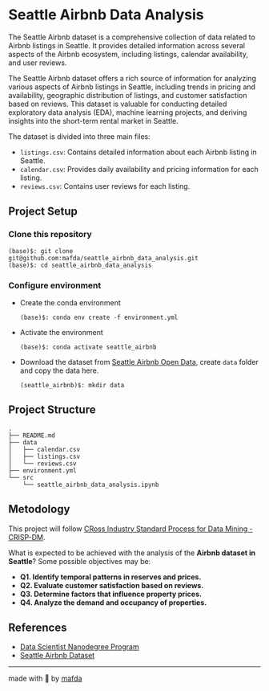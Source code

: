 # Seattle Airbnb Data Analysis

The Seattle Airbnb dataset is a comprehensive collection of data related to
Airbnb listings in Seattle. It provides detailed information across several
aspects of the Airbnb ecosystem, including listings, calendar availability, and
user reviews.

The Seattle Airbnb dataset offers a rich source of information for analyzing
various aspects of Airbnb listings in Seattle, including trends in pricing and
availability, geographic distribution of listings, and customer satisfaction
based on reviews. This dataset is valuable for conducting detailed exploratory
data analysis (EDA), machine learning projects, and deriving insights into the
short-term rental market in Seattle.

The dataset is divided into three main files:

- `listings.csv`: Contains detailed information about each Airbnb listing in
  Seattle.
- `calendar.csv`: Provides daily availability and pricing information for each
  listing.
- `reviews.csv`: Contains user reviews for each listing.

## Project Setup

### Clone this repository

```shell
(base)$: git clone git@github.com:mafda/seattle_airbnb_data_analysis.git
(base)$: cd seattle_airbnb_data_analysis
```

### Configure environment

- Create the conda environment

    ```shell
    (base)$: conda env create -f environment.yml
    ```

- Activate the environment

    ```shell
    (base)$: conda activate seattle_airbnb
    ```

- Download the dataset from [Seattle Airbnb Open
  Data](https://www.kaggle.com/datasets/airbnb/seattle/data), create `data`
  folder and copy the data here.

    ```shell
    (seattle_airbnb)$: mkdir data
    ```

## Project Structure

```shell
.
├── README.md
├── data
│   ├── calendar.csv
│   ├── listings.csv
│   └── reviews.csv
├── environment.yml
└── src
    └── seattle_airbnb_data_analysis.ipynb
```

## Metodology

This project will follow [CRoss Industry Standard Process for Data Mining -
CRISP-DM](https://en.wikipedia.org/wiki/Cross-industry_standard_process_for_data_mining).

What is expected to be achieved with the analysis of the **Airbnb dataset in
Seattle**? Some possible objectives may be:

- **Q1. Identify temporal patterns in reserves and prices.**
- **Q2. Evaluate customer satisfaction based on reviews.**
- **Q3. Determine factors that influence property prices.**
- **Q4. Analyze the demand and occupancy of properties.**

## References

- [Data Scientist Nanodegree
  Program](https://www.udacity.com/course/data-scientist-nanodegree--nd025)
- [Seattle Airbnb Dataset](https://www.kaggle.com/datasets/airbnb/seattle/data)

---

made with 💙 by [mafda](https://mafda.github.io/)

